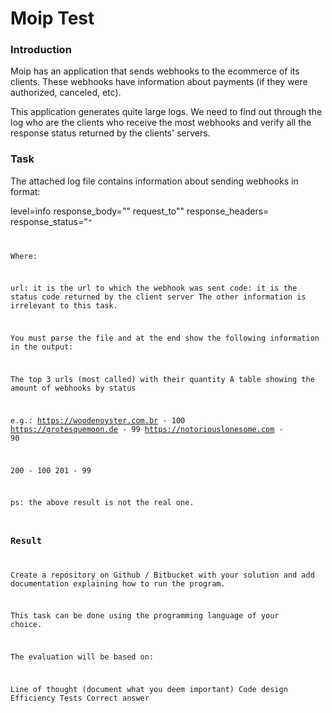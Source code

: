 # Moip Test

### Introduction

Moip has an application that sends webhooks to the ecommerce of its clients. These webhooks have information about payments (if they were authorized, canceled, etc).

This application generates quite large logs. We need to find out through the log who are the clients who receive the most webhooks and verify all the response status returned by the clients' servers.

### Task

The attached log file contains information about sending webhooks in format:

level=info response_body="" request_to"<url>" response_headers= response_status="<code>"

Where:

url: it is the url to which the webhook was sent
code: it is the status code returned by the client server
The other information is irrelevant to this task.

You must parse the file and at the end show the following information in the output:

The top 3 urls (most called) with their quantity
A table showing the amount of webhooks by status

e.g.:
https://woodenoyster.com.br - 100
https://grotesquemoon.de - 99
https://notoriouslonesome.com - 90

200 - 100
201 - 99

ps: the above result is not the real one.

### Result

Create a repository on Github / Bitbucket with your solution and add documentation explaining how to run the program.

This task can be done using the programming language of your choice.

The evaluation will be based on:

Line of thought (document what you deem important)
Code design
Efficiency
Tests
Correct answer